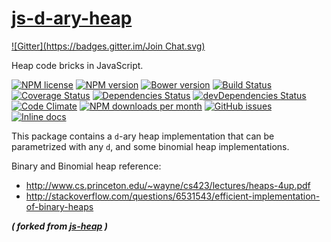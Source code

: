 [js-d-ary-heap](http://aureooms.github.io/js-d-ary-heap)
====
[![Gitter](https://badges.gitter.im/Join Chat.svg)](https://gitter.im/aureooms/js-d-ary-heap?utm_source=badge&utm_medium=badge&utm_campaign=pr-badge&utm_content=badge)

Heap code bricks in JavaScript.

[![NPM license](http://img.shields.io/npm/l/aureooms-js-d-ary-heap.svg?style=flat)](https://raw.githubusercontent.com/aureooms/js-d-ary-heap/master/LICENSE)
[![NPM version](http://img.shields.io/npm/v/aureooms-js-d-ary-heap.svg?style=flat)](https://www.npmjs.org/package/aureooms-js-d-ary-heap)
[![Bower version](http://img.shields.io/bower/v/aureooms-js-d-ary-heap.svg?style=flat)](http://bower.io/search/?q=aureooms-js-d-ary-heap)
[![Build Status](http://img.shields.io/travis/aureooms/js-d-ary-heap.svg?style=flat)](https://travis-ci.org/aureooms/js-d-ary-heap)
[![Coverage Status](http://img.shields.io/coveralls/aureooms/js-d-ary-heap.svg?style=flat)](https://coveralls.io/r/aureooms/js-d-ary-heap)
[![Dependencies Status](http://img.shields.io/david/aureooms/js-d-ary-heap.svg?style=flat)](https://david-dm.org/aureooms/js-d-ary-heap#info=dependencies)
[![devDependencies Status](http://img.shields.io/david/dev/aureooms/js-d-ary-heap.svg?style=flat)](https://david-dm.org/aureooms/js-d-ary-heap#info=devDependencies)
[![Code Climate](http://img.shields.io/codeclimate/github/aureooms/js-d-ary-heap.svg?style=flat)](https://codeclimate.com/github/aureooms/js-d-ary-heap)
[![NPM downloads per month](http://img.shields.io/npm/dm/aureooms-js-d-ary-heap.svg?style=flat)](https://www.npmjs.org/package/aureooms-js-d-ary-heap)
[![GitHub issues](http://img.shields.io/github/issues/aureooms/js-d-ary-heap.svg?style=flat)](https://github.com/aureooms/js-d-ary-heap/issues)
[![Inline docs](http://inch-ci.org/github/aureooms/js-d-ary-heap.svg?branch=master&style=shields)](http://inch-ci.org/github/aureooms/js-d-ary-heap)

This package contains a `d`-ary heap implementation that can be parametrized
with any `d`, and some binomial heap implementations.

Binary and Binomial heap reference:

  - http://www.cs.princeton.edu/~wayne/cs423/lectures/heaps-4up.pdf
  - http://stackoverflow.com/questions/6531543/efficient-implementation-of-binary-heaps

***( forked from [js-heap](https://github.com/aureooms/js-heap) )***
